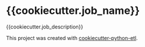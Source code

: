 # {{cookiecutter.job_name}}

{{cookiecutter.job_description}}

This project was created with [cookiecutter-python-etl](https://github.com/harterrt/cookiecutter-python-etl).
